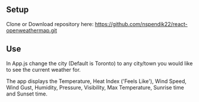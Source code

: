 ## Setup

Clone or Download repository here: https://github.com/nspendik22/react-openweathermap.git

## Use

In App.js change the city (Default is Toronto) to any city/town you would like to see the current weather for.

The app displays the Temperature, Heat Index ('Feels Like'), Wind Speed, Wind Gust, Humidity, Pressure, Visibility, Max Temperature, Sunrise time and Sunset time.
